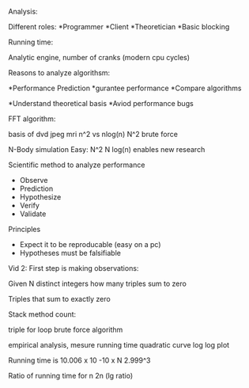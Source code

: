 Analysis:

Different roles:
*Programmer
*Client
*Theoretician
*Basic blocking

Running time: 

Analytic engine, number of cranks (modern cpu cycles)

Reasons to analyze algorithsm:

*Performance Prediction
*gurantee performance
*Compare algorithms

*Understand theoretical basis
*Aviod performance bugs


FFT algorithm:

basis of dvd jpeg mri
n^2 vs nlog(n)
N^2 brute force

N-Body simulation
Easy: N^2
N log(n) enables new research 

Scientific method to analyze performance

* Observe
* Prediction
* Hypothesize
* Verify
* Validate

Principles
* Expect it to be reproducable (easy on a pc)
* Hypotheses must be falsifiable

Vid 2:
First step is making observations:

Given N distinct integers how many triples sum to zero

Triples that sum to exactly zero

Stack method count:

triple for loop 
brute force algorithm

empirical analysis, mesure running time
quadratic curve
log log plot

Running time is 10.006 x 10 -10 x N 2.999^3

Ratio of running time for n 2n  (lg ratio)

